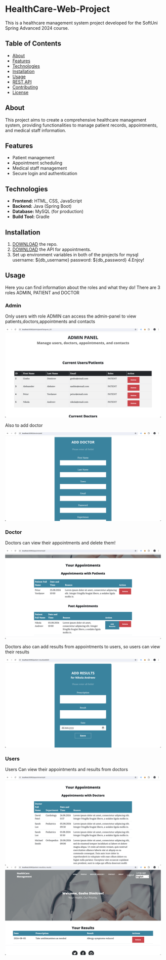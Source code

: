 # HealthCare-Web-Project

This is a healthcare management system project developed for the SoftUni Spring Advanced 2024 course.

## Table of Contents
- [About](#about)
- [Features](#features)
- [Technologies](#technologies)
- [Installation](#installation)
- [Usage](#usage)
- [REST API](#rest-api)
- [Contributing](#contributing)
- [License](#license)

## About
This project aims to create a comprehensive healthcare management system, providing functionalities to manage patient records, appointments, and medical staff information.

## Features
- Patient management
- Appointment scheduling
- Medical staff management
- Secure login and authentication

## Technologies
- **Frontend:** HTML, CSS, JavaScript
- **Backend:** Java (Spring Boot)
- **Database:** MySQL (for production)
- **Build Tool:** Gradle

## Installation
1. [DOWNLOAD](https://github.com/stilyanov/HealthCare-Web-Project/archive/refs/heads/main.zip) the repo.
2. [DOWNLOAD](https://github.com/stilyanov/Healthcare-Appointments/archive/refs/heads/main.zip) the API for appointments.
3. Set up environment variables in both of the projects for mysql
    username: ${db_username}
    password: ${db_password}
4.Enjoy!

## Usage
Here you can find information about the roles and what they do! There are 3 roles ADMIN, PATIENT and DOCTOR
<h3>Admin</h3>

Only users with role ADMIN can access the admin-panel to view patients,doctors,appointments and contacts

<img src="https://github.com/stilyanov/HealthCare-Web-Project/blob/main/src/main/resources/static/images/project/admin.png" max-width=100% />

Also to add doctor

<img src="https://github.com/stilyanov/HealthCare-Web-Project/blob/main/src/main/resources/static/images/project/admin-add-doctor.png" max-width=100% />

<h3>Doctor</h3>

Doctors can view their appointments and delete them!

<img src="https://github.com/stilyanov/HealthCare-Web-Project/blob/main/src/main/resources/static/images/project/doctor.png" max-width=100% />

Doctors also can add results from appointments to users, so users can view their results

<img src="https://github.com/stilyanov/HealthCare-Web-Project/blob/main/src/main/resources/static/images/project/doctor-result.png" max-width=100% />

<h3>Users</h3>

Users Can view their appointments and results from doctors

<img src="https://github.com/stilyanov/HealthCare-Web-Project/blob/main/src/main/resources/static/images/project/user-appointments.png" max-width=100% />

<img src="https://github.com/stilyanov/HealthCare-Web-Project/blob/main/src/main/resources/static/images/project/user-results.png" max-width=100% />
